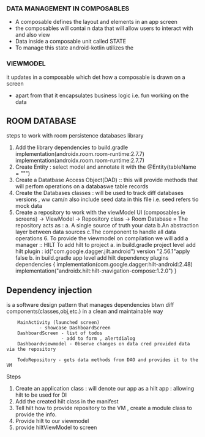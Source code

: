 ### DATA MANAGEMENT IN COMPOSABLES
-  A composable defines the layout and elements in an app screen
- the composables will contai n data that will allow users to interact with and also view
- Data inside a composable unit called STATE
- To manage this state android-kotlin utilizes the 

### VIEWMODEL
it updates in a composable which det how a composable is drawn on a screen
- apart from that it encapsulates business logic i.e. fun working on the data

## ROOM DATABASE
steps to work with room persistence databases library
1. Add the library dependencies to build.gradle
    implementation(androidx.room.room-runtime:2.7.7)
    implementation(androidx.room.room-runtime:2.7.7)
2. Create Entity : select model and annotate it with the @Entity(tableName = """)
3. Create a Datatbase Access Object(DAD) :: this will provide methods that will perfom operations on a databaswe table records
4. Create the Databases classes : will be used to track diff databases versions , ww cam/n also include seed data in this file
    i.e. seed refers tio mock data
5. Create a repository to work with the viewModel
          UI (composables ie screens) -> ViewModel -> Repository class -> Room Database
 = The repository acts as :
       a. A single source of truth your data
       b.An abstraction layer between data sources
        c.The component to handle all data operations
   6. To provide the viewmodel on compilation we will add a manager :: HILT
   To add hilt to project
   a. in build.gradle project level add hilt plugin : id("com.google.dagger.jilt.android") version "2.56.1"apply false
   b. in build.gradle app level add hilt dependency plugins
   dependencies {
   implementation(com.google.dagger:hilt-android:2.48)
   implementation("androidx.hilt:hilt-:navigation-compose:1.2.0")
    }
## Dependency injection
is a software design pattern that manages dependencies btwn diff components(classes,obj,etc.) in a clean and maintainable way
            
        MainActivity (launched screen)
                - showcase DashboardScreen
        DashboardScreen - list of todos
                        - add to form , alertdialog
        Dashboardviewmodel - 0bserve changes on data cred provided data via the repository

        TodoRepository - gets data methods from DAO and provides it to the VM

Steps
1. Create an application class : will denote our app as a hilt app : allowing hilt to be used for DI
2. Add the created hilt class in the manifest
3. Tell hilt how to provide repository to  the VM , create a module class to provide the info.
4. Provide hilt to our viewmodel
5. provide hiltViewModel to screen














   